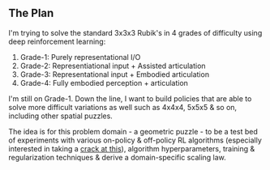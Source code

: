 ## The Plan

I'm trying to solve the standard 3x3x3 Rubik's in 4 grades of difficulty using deep reinforcement learning: 
1. Grade-1: Purely representational I/O
2. Grade-2: Representiational input + Assisted articulation
3. Grade-3: Representational input + Embodied articulation
4. Grade-4: Fully embodied perception + articulation 

I'm still on Grade-1. Down the line, I want to build policies that are able to solve more difficult variations as well such as 4x4x4, 5x5x5 & so on, including other spatial puzzles.  

The idea is for this problem domain - a geometric puzzle - to be a test bed of experiments with various on-policy & off-policy RL algorithms (especially interested in taking a [crack at this](https://seohong.me/blog/q-learning-is-not-yet-scalable/)), algorithm hyperparameters, training & regularization techniques & derive a domain-specific scaling law. 